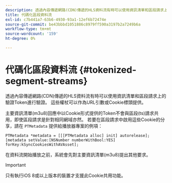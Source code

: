 ```yaml
---
description: 透過內容傳遞網路(CDN)傳遞的HLS資料流有時可以使用資訊清單和區段請求上的驗證Token進行驗證。 這些權杖可以作為URL引數或Cookie標頭提供。
title: 代碼化區段資料流
exl-id: c7b441a7-63b6-4930-93a1-12ef6b72474e
source-git-commit: be43bbbd1051886c8979ff590a3197b2a7249b6a
workflow-type: tm+mt
source-wordcount: '159'
ht-degree: 0%

---
```


# 代碼化區段資料流 {#tokenized-segment-streams}

透過內容傳遞網路(CDN)傳遞的HLS資料流有時可以使用資訊清單和區段請求上的驗證Token進行驗證。 這些權杖可以作為URL引數或Cookie標頭提供。

主要資訊清單(m3u8)回應中以Cookie形式提供的Token不會與區段(ts)請求共用，即使區段請求是針對相同網域亦然。 若要在區段請求中啟用這些Cookie的分享，請在 `PTMetadata` 提供給播放器專案的例項： 

```
PTMetadata *metadata = [[[PTMetadata alloc] init] autorelease]; 
[metadata setValue:[NSNumber numberWithBool:YES] forKey:kSyncCookiesWithAVAsset]; 
```

在資料流開始播放之前，系統會先對主要資訊清單(m3u8)提出其他要求。

>[!IMPORTANT]
>
>只有執行iOS 8或以上版本的裝置才支援此Cookie共用功能。
